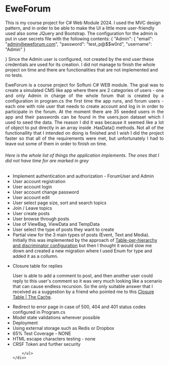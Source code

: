 # EweForum

This is my course project for C# Web Module 2024. I used the MVC design pattern, and in order to be able to make the UI a little more user-friendly used also some JQuery and Bootstrap. The configuration for the admin is put in user secrets file with the following contents:
{
  "Admin": {
    "email": "admin@eweforum.com",
    "password": "test_p@$$w0rd",
    "username": "Admin"
  }
  
}
Since the Admin user is configured, not created by the end user these credentials are used for its creation. I did not manage to finish the whole project on time and there are functionalities that are not implemented and no tests.

<sectio>
    <div class="d-flex flex-column justify-content-center">
        <div class="card m-2 text-center " style="text-align:justify">
            <div class="card-body  ">
                EweForum is a course project for Softuni C# WEB module. The goal was to create a simulated CMS like app where there are 2 categories of users
                - one and only Admin in charge of the whole forum that is created by a configuration in program.cs the first time the app runs, and forum users - each one
                with role user that needs to create account and log in in order to participate in the forum. At the moment there are 35 seeded users in the app and their passwords can be found in
                the users.json dataset which I used to seed the data. The reason I did it was because it seemed like a lot of object to put directly in an array inside .HasData() methods.
                Not all of the functionallity that I intended on doing is finished and I wish I did the project faster so that all of the requirements were met, but unfortunately I had to leave out some of
                them in order to finish on time.
            </div>
        </div>
        <h6>Here is the whole list of things the application implements. The ones that I did not have time for are marked in grey</h6>
        <ul class="mt-3 list-group list-group-flush">
            <li class="list-group-item">Implement authentication and authorization - ForumUser and Admin</li>
            <li class="list-group-item">User account registration</li>
            <li class="list-group-item">User account login</li>
            <li class="list-group-item">User account change password</li>
            <li class="list-group-item">User account edit</li>
            <li class="list-group-item">User select page size, sort and search topics</li>
            <li class="list-group-item">Join / Leave topics</li>
            <li class="list-group-item">User create posts</li>
            <li class="list-group-item">User browse through posts</li>
            <li class="list-group-item">Use of ViewBag, ViewData and TempData</li>
            <li class="list-group-item">User select the type of posts they want to create</li>
            <li class="list-group-item">Partial view for the 3 main types of posts (Event, Text and Media). Initially
                this was implemented by the approach of <a href="https://learn.microsoft.com/en-us/ef/core/modeling/inheritance#table-per-hierarchy-and-discriminator-configuration">Table-per-hierarchy and discriminator configuration</a>
                but then I thought it would slow me down and created a new migration where I used Enum for type and added it as a collumn.
            </li>
            <li class="list-group-item">
                <p>Closure table for replies</p>
                <p>
                    User is able to add a comment to post, and then another user could reply to this user's comment so it was very much looking
                    like a scenario that can cause endless recursion. So the only suitable answer that I received as a suggestion by a friend
                    who pointed me to this <a href="https://fueled.com/the-cache/posts/backend/closure-table/">Closure Table | The Cache</a>.
                </p>
            </li>
            <li class="list-group-item">Redirect to error page in case of 500, 404 and 401 status codes configured in Program.cs</li>
            <li class="list-group-item">Model state validations wherever possible</li>
            <li class="list-group-item disabled">Deployment</li>
            <li class="list-group-item disabled">Using external storage such as Redis or Dropbox </li>
            <li class="list-group-item disabled">65% Test Coverage - NONE </li>
            <li class="list-group-item disabled">HTML escape characters testing - none</li>
            <li class="list-group-item disabled">CRSF Token and further security</li>
            
        </ul>
    </div>
    

</section>
